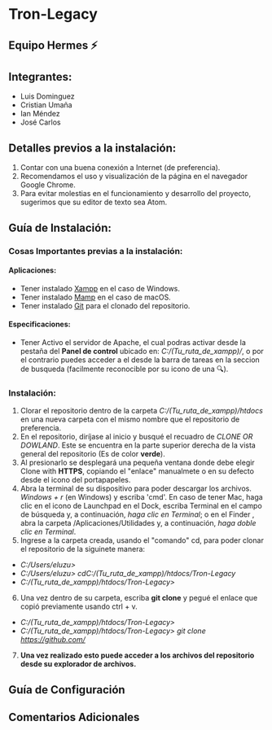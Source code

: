 # Tron-Legacy

## Equipo Hermes :zap:

## Integrantes:
* Luis Dominguez
* Cristian Umaña
* Ian Méndez
* José Carlos

## Detalles previos a la instalación: 
1. Contar con una buena conexión a Internet (de preferencia).
2. Recomendamos el uso y visualización de la página en el navegador Google Chrome.
3. Para evitar molestias en el funcionamiento y desarrollo del proyecto, sugerimos que su editor de texto sea Atom.

## Guía de Instalación:
### Cosas Importantes previas a la instalación:
#### Aplicaciones: 
* Tener instalado [Xampp](https://www.mamp.info/en/downloads/) en el caso de Windows.
* Tener instalado [Mamp](https://www.apachefriends.org/es/index.html) en el caso de macOS.
* Tener instalado [Git](https://git-scm.com/downloads) para el clonado del repositorio.
#### Especificaciones:
* Tener Activo el servidor de Apache, el cual podras activar desde la pestaña del **Panel de control** ubicado en: _*C:/(Tu_ruta_de_xampp)/*_, o por el contrario puedes acceder a el desde la barra de tareas en la seccion de busqueda (facilmente reconocible por su icono de una :mag:).
### Instalación:
1. Clorar el repositorio dentro de la carpeta _*C:/(Tu_ruta_de_xampp)/htdocs*_ en una nueva carpeta con el mismo nombre que el repositorio de preferencia.
2. En el repositorio, diríjase al inicio y busqué el recuadro de _*CLONE OR DOWLAND*_. Este se encuentra en la parte superior derecha de la vista general del repositorio (Es de color **verde**).
3. Al presionarlo se desplegará una pequeña ventana donde debe elegir Clone with **HTTPS**, copiando el "enlace" manualmete o en su defecto desde el icono del portapapeles.
4. Abra la terminal de su dispositivo para poder descargar los archivos. _*Windows + r*_ (en Windows) y escriba 'cmd'. En caso de tener Mac, haga clic en el icono de Launchpad en el Dock, escriba Terminal en el campo de búsqueda y, a continuación, _*haga clic en Terminal*_; o en el Finder , abra la carpeta /Aplicaciones/Utilidades y, a continuación, _*haga doble clic en Terminal*_.
5. Ingrese a la carpeta creada, usando el "comando" cd, para poder clonar el repositorio de la siguinete manera:
* _*C:/Users/eluzu>*_
* _*C:/Users/eluzu> cdC:/(Tu_ruta_de_xampp)/htdocs/Tron-Legacy*_
* _*C:/(Tu_ruta_de_xampp)/htdocs/Tron-Legacy>*_
6. Una vez dentro de su carpeta, escriba **git clone** y pegué el enlace que copió previamente usando ctrl + v.
* _*C:/(Tu_ruta_de_xampp)/htdocs/Tron-Legacy>*_
* _*C:/(Tu_ruta_de_xampp)/htdocs/Tron-Legacy> git clone https://github.com/*_
7. **Una vez realizado esto puede acceder a los archivos del repositorio desde su explorador de archivos.**
## Guía de Configuración
## Comentarios Adicionales
